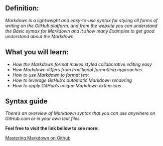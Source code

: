 ## Definition:
*Markdown is a lightweight and easy-to-use syntax for styling all forms of writing on the GitHub platform.
and from the website you can understand the Basic syntax for Markdown and it show many Examples to get good understand about the Markdown.*


## What you will learn:

* *How the Markdown format makes styled collaborative editing easy*
* *How Markdown differs from traditional formatting approaches*
* *How to use Markdown to format text*
* *How to leverage GitHub’s automatic Markdown rendering*
* *How to apply GitHub’s unique Markdown extensions* 


## Syntax guide
*There’s an overview of Markdown syntax that you can use anywhere on GitHub.com or in your own text files.*

**Feel free to visit the link bellow to see more:**

[Mastering Markdown on Github](https://guides.github.com/features/mastering-markdown/)


